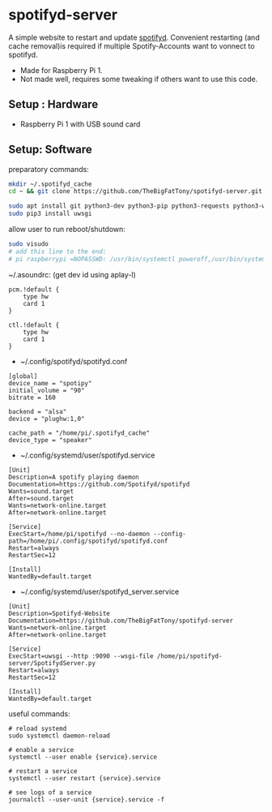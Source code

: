 # spotifyd-server

A simple website to restart and update [spotifyd](https://github.com/Spotifyd/spotifyd).
Convenient restarting (and cache removal)is required if multiple Spotify-Accounts want to 
vonnect to spotifyd.

  - Made for Raspberry Pi 1.
  - Not made well, requires some tweaking if others want to use this code.
 
 ## Setup : Hardware
 
  - Raspberry Pi 1 with USB sound card
 
## Setup: Software

preparatory commands:
``` bash
mkdir ~/.spotifyd_cache
cd ~ && git clone https://github.com/TheBigFatTony/spotifyd-server.git

sudo apt install git python3-dev python3-pip python3-requests python3-wget
sudo pip3 install uwsgi
```


allow user to run reboot/shutdown:
``` bash
sudo visudo
# add this line to the end:
# pi raspberrypi =NOPASSWD: /usr/bin/systemctl poweroff,/usr/bin/systemctl halt,/usr/bin/systemctl reboot
```



~/.asoundrc:  (get dev id using aplay-l)
```
pcm.!default {
    type hw
    card 1
}

ctl.!default {
    type hw           
    card 1
}
```



  - ~/.config/spotifyd/spotifyd.conf
```
[global]
device_name = "spotipy"
initial_volume = "90"
bitrate = 160

backend = "alsa"
device = "plughw:1,0"

cache_path = "/home/pi/.spotifyd_cache"
device_type = "speaker"
```



  - ~/.config/systemd/user/spotifyd.service
```
[Unit]
Description=A spotify playing daemon
Documentation=https://github.com/Spotifyd/spotifyd
Wants=sound.target
After=sound.target
Wants=network-online.target
After=network-online.target

[Service]
ExecStart=/home/pi/spotifyd --no-daemon --config-path=/home/pi/.config/spotifyd/spotifyd.conf
Restart=always
RestartSec=12

[Install]
WantedBy=default.target
```


  - ~/.config/systemd/user/spotifyd_server.service
```
[Unit]
Description=Spotifyd-Website
Documentation=https://github.com/TheBigFatTony/spotifyd-server
Wants=network-online.target
After=network-online.target

[Service]
ExecStart=uwsgi --http :9090 --wsgi-file /home/pi/spotifyd-server/SpotifydServer.py
Restart=always
RestartSec=12

[Install]
WantedBy=default.target
```


useful commands:
```
# reload systemd
sudo systemctl daemon-reload

# enable a service
systemctl --user enable {service}.service

# restart a service
systemctl --user restart {service}.service

# see logs of a service
journalctl --user-unit {service}.service -f
```